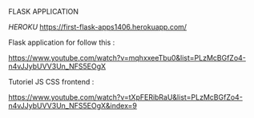 FLASK APPLICATION

*HEROKU*
https://first-flask-apps1406.herokuapp.com/


Flask application for follow this :

https://www.youtube.com/watch?v=mqhxxeeTbu0&list=PLzMcBGfZo4-n4vJJybUVV3Un_NFS5EOgX

Tutoriel JS CSS frontend : 

https://www.youtube.com/watch?v=tXpFERibRaU&list=PLzMcBGfZo4-n4vJJybUVV3Un_NFS5EOgX&index=9
